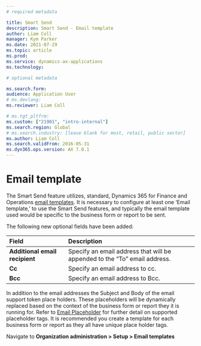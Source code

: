 ```yaml
---
# required metadata

title: Smart Send
description: Smart Send - Email template
author: Liam Coll
manager: Kym Parker
ms.date: 2021-07-29
ms.topic: article
ms.prod: 
ms.service: dynamics-ax-applications
ms.technology: 

# optional metadata

ms.search.form:  
audience: Application User
# ms.devlang: 
ms.reviewer: Liam Coll

# ms.tgt_pltfrm: 
ms.custom: ["21901", "intro-internal"]
ms.search.region: Global
# ms.search.industry: [leave blank for most, retail, public sector]
ms.author: Liam Coll
ms.search.validFrom: 2016-05-31
ms.dyn365.ops.version: AX 7.0.1
---
```


# Email template
The Smart Send feature utilizes, standard, Dynamics 365 for Finance and Operations [email templates](https://docs.microsoft.com/en-us/dynamics365/commerce/email-templates-transactions#create-an-email-template). It is necessary to configure at least one ‘Email template,’ to use the Smart Send features, and typically the email template used would be specific to the business form or report to be sent. 

The following new optional fields have been added:

|  **Field**  | **Description** | 
|:---|:---|     
|  **Additional email recipient**  | Specify an email address that will be appended to the “To” email address. |  
|  **Cc**  | Specify an email address to cc. |  
|  **Bcc**  | Specify an email address to Bcc. |  

In addition to the email addresses the Subject and Body of the email support token place holders. These placeholders will be dynamically replaced based on the context of the business form or report they it is running for. Refer to [Email Placeholder](Email_placeholder) for further detail on supported placeholder tags. It is recommended you create a template for each business form or report as they all have unique place holder tags.

Navigate to **Organization administration > Setup > Email templates**
